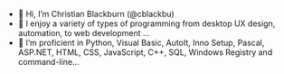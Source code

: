 - 👋 Hi, I’m Christian Blackburn (@cblackbu)
- 👀 I enjoy a variety of types of programming from desktop UX design, automation, to web development ...
- 🌱 I’m proficient in Python, Visual Basic, AutoIt, Inno Setup, Pascal, ASP.NET, HTML, CSS, JavaScript, C++, SQL, Windows Registry and command-line...

<!---
- 💞️ I’m looking to collaborate on ...
- 📫 How to reach me ...


cblackbu/cblackbu is a ✨ special ✨ repository because its `README.md` (this file) appears on your GitHub profile.
You can click the Preview link to take a look at your changes.
--->
